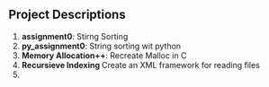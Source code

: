 ## Project Descriptions

1. <b>assignment0</b>: Stirng Sorting
2. <b>py_assignment0</b>: String sorting wit python
3. <b>Memory Allocation++</b>: Recreate Malloc in C
4. <b>Recursieve Indexing </b> Create an XML framework for reading files
5. <b> </b>

